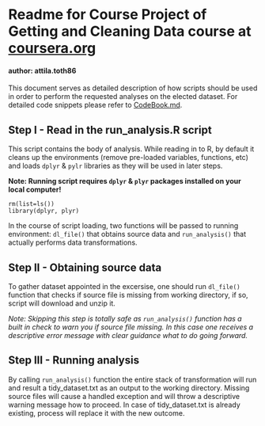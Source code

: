 # Readme for Course Project of Getting and Cleaning Data course at [coursera.org](https://www.coursera.org/course/getdata)
#### author: attila.toth86

This document serves as detailed description of how scripts should be used in order to perform the requested analyses on the elected dataset. For detailed code snippets please refer to [CodeBook.md](https://github.com/atibud/datasciencecoursera/blob/master/CodeBook.md).

## Step I - Read in the run_analysis.R script

This script contains the body of analysis. While reading in to R, by default it cleans up the environments (remove pre-loaded variables, functions, etc) and loads ```dplyr``` & ```pylr``` libraries as they will be used in later steps. 

**Note: Running script requires ```dplyr``` & ```plyr``` packages installed on your local computer!**
```{r}
rm(list=ls())
library(dplyr, plyr)
```

In the course of script loading, two functions will be passed to running environment: ```dl_file()``` that obtains source data and ```run_analysis()``` that actually performs data transformations.

## Step II - Obtaining source data

To gather dataset appointed in the excersise, one should run ```dl_file()``` function that checks if source file is missing from working directory, if so, script will download and unzip it.

*Note: Skipping this step is totally safe as ```run_analysis()``` function has a built in check to warn you if source file missing. In this case one receives a descriptive error message with clear guidance what to do going forward.*

## Step III - Running analysis

By calling ```run_analysis()``` function the entire stack of transformation will run and result a tidy_dataset.txt as an output to the working directory.
Missing source files will cause a handled exception and will throw a descriptive warning message how to proceed.
In case of tidy_dataset.txt is already existing, process will replace it with the new outcome.
